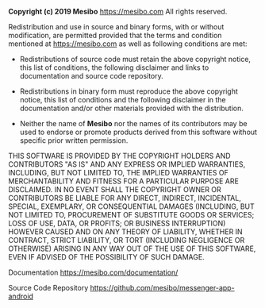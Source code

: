 **Copyright (c) 2019 Mesibo**
https://mesibo.com
All rights reserved. 

Redistribution and use in source and binary forms, with or without modification, 
are permitted provided that the terms and condition mentioned at https://mesibo.com 
as well as following conditions are met:

 - Redistributions of source code must retain the above copyright notice, this list 
of conditions, the following disclaimer and links to documentation and source code 
repository.

 - Redistributions in binary form must reproduce the above copyright notice, this 
list of conditions and the following disclaimer in the documentation and/or other 
materials provided with the distribution.

 - Neither the name of **Mesibo** nor the names of its contributors may be used to endorse 
or promote products derived from this software without specific prior written 
permission.


THIS SOFTWARE IS PROVIDED BY THE COPYRIGHT HOLDERS AND CONTRIBUTORS "AS IS" AND 
ANY EXPRESS OR IMPLIED WARRANTIES, INCLUDING, BUT NOT LIMITED TO, THE IMPLIED 
WARRANTIES OF MERCHANTABILITY AND FITNESS FOR A PARTICULAR PURPOSE ARE DISCLAIMED. 
IN NO EVENT SHALL THE COPYRIGHT OWNER OR CONTRIBUTORS BE LIABLE FOR ANY DIRECT, 
INDIRECT, INCIDENTAL, SPECIAL, EXEMPLARY, OR CONSEQUENTIAL DAMAGES (INCLUDING, 
BUT NOT LIMITED TO, PROCUREMENT OF SUBSTITUTE GOODS OR SERVICES; LOSS OF USE, DATA, 
OR PROFITS; OR BUSINESS INTERRUPTION) HOWEVER CAUSED AND ON ANY THEORY OF LIABILITY, 
WHETHER IN CONTRACT, STRICT LIABILITY, OR TORT (INCLUDING NEGLIGENCE OR OTHERWISE) 
ARISING IN ANY WAY OUT OF THE USE OF THIS SOFTWARE, EVEN IF ADVISED OF THE 
POSSIBILITY OF SUCH DAMAGE.

Documentation
https://mesibo.com/documentation/

Source Code Repository
https://github.com/mesibo/messenger-app-android


